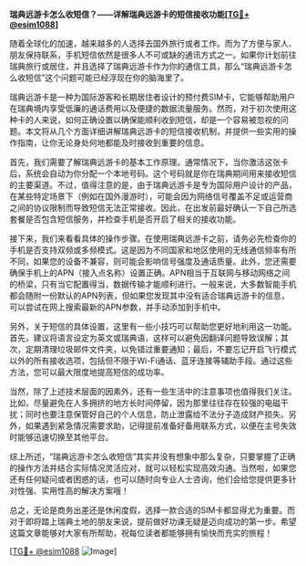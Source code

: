 **瑞典远游卡怎么收短信？——详解瑞典远游卡的短信接收功能[[TG💪+ @esim1088](https://t.me/s/esim1088)]**

随着全球化的加速，越来越多的人选择去国外旅行或者工作。而为了方便与家人、朋友保持联系，手机短信依然是很多人不可或缺的通讯方式之一。如果你计划前往瑞典旅行或居住，并且选择了瑞典远游卡作为你的通信工具，那么“瑞典远游卡怎么收短信”这个问题可能已经浮现在你的脑海里了。

瑞典远游卡是一种为国际游客和长期居住者设计的预付费SIM卡，它能够帮助用户在瑞典境内享受低廉的通话费用以及便捷的数据流量服务。然而，对于初次使用这种卡的人来说，如何正确设置以确保能顺利收到短信，却是一个容易被忽视的问题。本文将从几个方面详细讲解瑞典远游卡的短信接收机制，并提供一些实用的操作指南，让你无论身处何地都能及时接收到重要的信息。

首先，我们需要了解瑞典远游卡的基本工作原理。通常情况下，当你激活这张卡后，系统会自动为你分配一个本地号码。这个号码就是你在瑞典期间用来接收短信的主要渠道。不过，值得注意的是，由于瑞典远游卡是专为国际用户设计的产品，在某些特定场景下（例如在国外漫游时），可能会因为网络信号覆盖不足或运营商之间的协议限制而导致短信无法正常接收。因此，在出发前最好确认一下自己所选套餐是否包含短信服务，并检查手机是否开启了相关的接收功能。

接下来，我们来看看具体的操作步骤。在使用瑞典远游卡之前，请务必先检查你的手机是否支持双频或多频模式。这是因为不同国家和地区使用的无线通信频率有所不同，如果您的设备不兼容，则可能会影响信号强度及通话质量。此外，您还需要确保手机上的APN（接入点名称）设置正确。APN相当于互联网与移动网络之间的桥梁，只有当它配置得当，数据传输才能顺利进行。一般来说，大多数智能手机都会随附一份默认的APN列表，但如果您发现其中没有适合瑞典远游卡的信息，可以尝试在网上搜索最新的APN参数，并手动添加到手机中。

另外，关于短信的具体设置，这里有一些小技巧可以帮助您更好地利用这一功能。首先，建议将语言设定为英文或瑞典语，这样可以避免因翻译问题导致误解；其次，定期清理垃圾邮件文件夹，以免错过重要通知；最后，不要忘记开启飞行模式以外的所有接收选项，包括但不限于Wi-Fi通话、蓝牙连接等辅助手段。通过这些方法，您可以最大限度地提高短信的成功率。

当然，除了上述技术层面的因素外，还有一些生活中的注意事项也值得我们关注。比如，尽量避免在人多拥挤的地方长时间停留，因为那里往往存在较强的电磁干扰；同时也要注意保管好自己的个人信息，防止泄露给不法分子造成财产损失。另外，如果遇到紧急情况需要求助，记得提前准备好备用联系方式，以便在主号失效时能够迅速切换至其他平台。

综上所述，“瑞典远游卡怎么收短信”其实并没有想象中那么复杂，只要掌握了正确的操作方法并结合实际情况灵活应对，就可以轻松实现高效沟通。当然啦，如果您还有任何疑问或者困惑的话，也可以随时向专业人士咨询，他们会给您提供更多针对性强、实用性高的解决方案哦！

总之，无论是商务出差还是休闲度假，选择一款合适的SIM卡都显得尤为重要。而对于即将踏上瑞典土地的朋友来说，提前做好功课无疑是迈向成功的第一步。希望这篇文章能够对大家有所帮助，祝每位读者都能够拥有愉快而充实的旅程！

[[TG💪+ @esim1088](https://t.me/s/esim1088) ![Image](https://i.postimg.cc/4NQfJmqS/Snipaste-2025-05-13-00-14-12.png)]